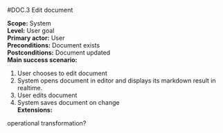 #DOC.3 Edit document

**Scope:** System  
**Level:** User goal  
**Primary actor:** User  
**Preconditions:** Document exists  
**Postconditions:** Document updated  
**Main success scenario:**  
1. User chooses to edit document  
2. System opens document in editor and displays its markdown result in realtime.  
3. User edits document  
4. System saves document on change  
**Extensions:**  

operational transformation?
